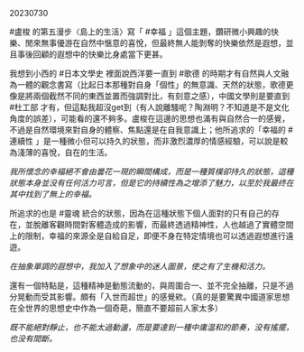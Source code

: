 20230730

#盧梭 的第五漫步〈島上的生活〉寫「 #幸福 」這個主題，鑽研微小興趣的快樂、閒來無事優游在自然中愜意的喜悅，但最終無人能剝奪的快樂依然是遐想，並且事後回顧的遐想中的快樂比身處當下更甚。

我想到小西的 #日本文學史 裡面說西洋要一直到 #歌德 的時期才有自然與人文融為一體的觀念書寫（比起日本那種對自身「個性」的無意識、天然的狀態，歌德更像是將兩個截然不同的東西並置而強調對比，有刻意之感），中國文學則是要直到 #杜工部 才有，但這點我超沒get到（有人說離騷呢？陶淵明？不知道是不是文化角度的誤差），可能看的還不夠多。盧梭在這邊的思想也滿有與自然合一的感覺，不過是自然環境來對自身的體察、焦點還是在自我意識上；他所追求的「幸福的 #連續性 」是一種微小但可以持久的狀態，而非激烈濃厚的情感經驗，可以說是較為淺薄的喜悅，自在的生活。

*我所懷念的幸福絕不會由曇花一現的瞬間構成，而是一種質樸卻持久的狀態，這種狀態本身並没有任何活力可言，但是它的持續性為之增添了魅力，以至於我最终在其中找到了無上的幸福。*

所追求的也是 #靈魂 統合的狀態，因為在這種狀態下個人面對的只有自己的存在，並脫離客觀時間對客體造成的影響，而最終透過精神性，人也越過了實體空間上的限制，幸福的來源全是自給自足，即便不身在特定情境也可以透過遐想進行遠遊。

*在抽象單調的遐想中，我加入了想象中的迷人圖景，使之有了生機和活力。*

還有一個特點是，這種精神是動態流動的，與周圍合一、並不完全抽離，只是不過分晃動而受其影響。頗有「入世而超世」的感覺欸。（真的是要驚異中國道家思想在全世界的思想史中作為一個奇葩，簡直不要超前人家太多）

*既不能絕對靜止，也不能太過動盪，而是要達到一種中庸温和的節奏，没有搖擺，也没有間斷。*